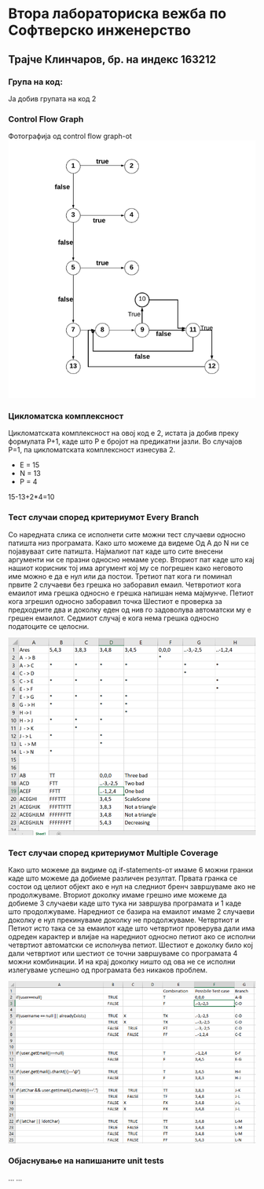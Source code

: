 # Втора лабораториска вежба по Софтверско инженерство

## Трајче Клинчаров, бр. на индекс 163212

### Група на код:

Ја добив групата на код 2

###  Control Flow Graph

Фотографија од control flow graph-ot 
![sc1](sc1.png)

### Цикломатска комплексност

Цикломатската комплексност на овој код е 2, истата ја добив преку формулата P+1, каде што P е бројот на предикатни јазли.
Во случајoв P=1, па цикломатската комплексност изнесува 2.
 
 
- E = 15
- N = 13
- P = 4

15-13+2*4=10

### Тест случаи според критериумот  Every Branch 

Со наредната слика се исполнети сите можни тест случаеви односно патишта низ програмата.
Како што можеме да видеме Од А до N ни се појавуваат сите патишта.
Најмалиот пат каде што сите внесени аргументи ни се празни односно немаме усер.
Вториот пат каде  што кај нашиот корисник тој има аргумент кој му се погрешен како неговото име можно е да е нул или да постои.
Третиот пат кога ги поминал првите 2 случаеви без грешка но заборавил емаил.
Четвротиот кога емаилот има грешка односно е грешка напишан нема мајмунче.
Петиот кога згрешил односно заборавил точка
Шестиот е проверка за предходните два и доколку еден од нив го задоволува автоматски му е грешен емаилот.
Седмиот случај е кога нема грешка односно податоците се целосни.

![sc2](sc2.png)

### Тест случаи според критериумот Multiple Coverage

Како што можеме да видиме од if-statements-от имаме 6 можни гранки каде што можеме да добиеме различен резултат.
Првата гранка се состои од целиот објект ако е нул на следниот бренч завршуваме ако не продолжуваме. 
Вториот доколку имаме грешно име можеме да добиеме 3 случаеви каде што тука ни завршува програмата и 1 каде што продолжуваме. 
Наредниот се базира на емаилот имаме 2 случаеви доколку е нул прекинуваме доколку не продолжуваме. 
Четвртиот и Петиот исто така се за емаилот каде што четвртиот проверува дали има одреден карактер 
и влијае на наредниот односно петиот ако се исполни четвртиот автоматски се исполнува петиот. 
Шестиот е доколку било кој дали четвртиот или шестиот се  точни завршуваме со програмата 4 можни комбинации.
И на крај доколку ништо од ова не се исполни излегуваме успешно од програмата без никаков проблем.

![sc3](sc3.png)

### Објаснување на напишаните unit tests

...
...
